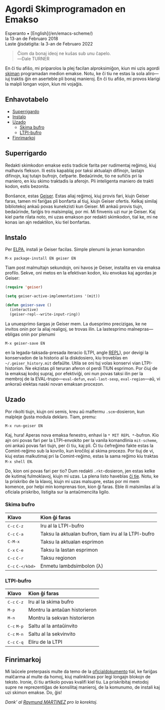 Agordi Skimprogramadon en Emakso
================================

<div class="center">Esperanto ▪ [English](/en/emacs-scheme/)</div>
<div class="center">la 13-an de Februaro 2018</div>
<div class="center">Laste ĝisdatigita: la 3-an de Februaro 2022</div>

>Ĉiom da bonaj ideoj ne kuŝas sub unu ĉapelo.<br>
>―Dale TURNER

En ĉi tiu afiŝo, mi priparolos la plej facilan alproksimiĝon, kiun mi uzis
agordi [skiman](https://eo.wikipedia.org/wiki/Skimo) programadan medion
emakse. Notu, ke ĉi tiu ne estas la sola aliro—iuj traktis ĝin en aserteble pli
bonaj manieroj. En ĉi tiu afiŝo, mi provos klarigi la malpli longan vojon, kiun
mi vojaĝis.


<a name="et"></a>Enhavotabelo
-----------------------------

- [Superrigardo](#superrigardo)
- [Instalo](#instalo)
- [Uzado](#uzado)
  + [Skima bufro](#skimbufro)
  + [LTPI-bufro](#ltpibufro)
- [Finrimarkoj](#finrimarkoj)


<a name="superrigardo"></a>Superrigardo
---------------------------------------

Redakti skimkodon emakse estis tradicie farita per rudimentaj reĝimoj, kiuj malhavis
flekson. Ili estis kapablaj por taksi aktualajn difinojn, lastajn difinojn, kaj tutajn bufrojn,
ĉefparte. Bedaŭrinde, tio ne sufiĉis pri la maniero, en kiu skimo traktadis la aferojn. Pli
inteligenta maniero de trakti kodon, estis bezonita.

Bonŝance, estas [Geiser](http://www.nongnu.org/geiser/). Estas aliaj reĝimoj, kiuj provis
fari, kiujn Geiser faras, tamen mi fariĝas pli bonfarta al tiuj, kiujn Geiser ofertis. Kelkaj
similaj bibliotekoj ankaŭ povas kunekzisti kun Geiser. Mi ankaŭ provis tiujn, bedaŭrinde, fariĝis
tro malsimplaj, por mi. Mi finvenis uzi nur je Geiser. Kaj kiel parte rilata noto, mi uzas emakson
por redakti skimkodon, tial ke, mi ne konas ian ajn redaktilon, kiu tiel bonfartas.


<a name="instalo"></a>Instalo
-----------------------------

Per [ELPA](https://www.emacswiki.org/emacs/ELPA), instali je Geiser facilas. Simple plenumi la jenan
komandon

    M-x package-install EN geiser EN

Tiam post malmultajn sekundojn, oni havos je Geiser, instalita en via emaksa
profilo. Sekve, oni metos en la efektivan kodon, kiu envokas kaj agordas je
Geiser:

```lisp
(require 'geiser)

(setq geiser-active-implementations '(mit))

(defun geiser-save ()
  (interactive)
  (geiser-repl--write-input-ring))
```

La unuesprimo ŝargas je Geiser mem. La duesprimo precizigas, ke ne invitos onin por la aliaj
realigoj, se trovas ilin. La lastesprimo malnepras—ebligas onin por plenumi

    M-x geiser-save EN

en la legada-taksada-presada iteracio (LTPI, angle
[REPL](https://en.wikipedia.org/wiki/Read%E2%80%93eval%E2%80%93print_loop)), por
devigi la konservadon de la historio al la diskdosiero, kiu troveblas en
`~/.geiser_history.mit` defaŭlte. Utila se oni tuj volas konservi vian
LTPI-historion. Ne ekzistas pli teruran aferon ol perdi TIUN esprimon. Por ĉiuj
de la emaksaj kodoj supraj, por efektiviĝi, oni nun povas taksi ilin per la
membroj de la EVAL-trupo—`eval-defun`, `eval-last-sexp`, `eval-region`—aŭ, vi
ankoraŭ elektas naski novan emaksan procezon.


<a name="uzado"></a>Uzado
-------------------------

Por rikolti tiujn, kiujn oni semis, kreu aŭ malfermu `.scm`-dosieron, kun malpleje ĝusta modula
deklaro. Tiam, premu:

    M-x run-geiser EN

Kaj, hura! Aperas nova emaksa fenestro, enhavi la `* MIT REPL *`-bufron. Kio ajn oni povas fari
per la LTPI-envokito per la vanila komandlinia `mit-scheme`, oni ankaŭ povas fari tiujn, per ĉi tiu, kaj
pli. Ĉi tiu ĉefreĝimo fakte estas la Comint-reĝimo sub la kovrilo, kun kroĉiloj al skima
procezo. Por tiuj de vi, kiuj estas malkutimaj pri la Comint-reĝimo, estas la sama reĝimo kiu
traktas `M-x shell EN`.

Do, kion oni povas fari per tio? Dum redakti `.rkt`-dosieron, jen estas kelke de kutimaj
fulmoklavoj, kiujn mi uzas. La plena listo haveblas [ĉi tie](http://www.nongnu.org/geiser/geiser_5.html#Cheat-sheet).
Notu, ke la priskribo de la klavoj, kiujn mi uzas malsupre, estas por mi mem komence, por
helpi min komprenas tion, kion ĝi faras. Eble ili malsimilas al la oficiala priskribo, listigita sur
la antaŭmenciita ligilo.


### <a name="skimbufro"></a>Skima bufro

| Klavo                         | Kion ĝi faras                                       |
| :---------------------------- | :-------------------------------------------------- |
| <kbd>C-c</kbd> <kbd>C-z</kbd> | Iru al la LTPI-bufro                                |
| <kbd>C-c</kbd> <kbd>C-a</kbd> | Taksu la aktualan bufron, tiam iru al la LTPI-bufro |
| <kbd>C-M-x</kbd>              | Taksu la aktualan esprimon                          |
| <kbd>C-x</kbd> <kbd>C-e</kbd> | Taksu la lastan esprimon                            |
| <kbd>C-c</kbd> <kbd>C-r</kbd> | Taksu regionon                                      |
| <kbd>C-c</kbd> <kbd>C-\</kbd> | Enmetu lambdsimbolon (λ)                            |


### <a name="ltpibufro"></a>LTPI-bufro

| Klavo                         | Kion ĝi faras                  |
| :---------------------------- | :----------------------------- |
| <kbd>C-c</kbd> <kbd>C-z</kbd> | Iru al la skima bufro          |
| <kbd>M-p</kbd>                | Montru la antaŭan historieron  |
| <kbd>M-n</kbd>                | Montru la sekvan historieron   |
| <kbd>C-c</kbd> <kbd>M-p</kbd> | Saltu al la antaŭinvito        |
| <kbd>C-c</kbd> <kbd>M-n</kbd> | Saltu al la sekvinvito         |
| <kbd>C-c</kbd> <kbd>C-q</kbd> | Eliru de la LTPI               |


<a name="finrimarkoj"></a>Finrimarkoj
-------------------------------------

Mi laŭcele preterpasis multe da temo de la
[oficialdokumento](http://www.nongnu.org/geiser/) tial, ke fariĝas malĉarma al
multe da homoj, kiuj malinklinas por legi longajn blokojn de teksto. Ironie, ĉi
tiu artikolo povas kvalifi kiel tiu. La priskribitaj metodoj supre ne
reprezentiĝas de konsilitaj manieroj, de la komunumo, de instali kaj uzi skimon
emakse. Do, ĝis!

_Dank’ al [Raymund MARTINEZ](https://zhaqenl.github.io) pro la korektoj._
